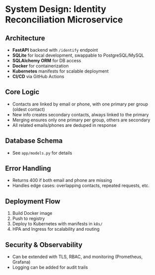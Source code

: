 # System Design: Identity Reconciliation Microservice

## Architecture
- **FastAPI** backend with `/identify` endpoint
- **SQLite** for local development, swappable to PostgreSQL/MySQL
- **SQLAlchemy ORM** for DB access
- **Docker** for containerization
- **Kubernetes** manifests for scalable deployment
- **CI/CD** via GitHub Actions

## Core Logic
- Contacts are linked by email or phone, with one primary per group (oldest contact)
- New info creates secondary contacts, always linked to the primary
- Merging ensures only one primary per group, others are secondary
- All related emails/phones are deduped in response

## Database Schema
- See `app/models.py` for details

## Error Handling
- Returns 400 if both email and phone are missing
- Handles edge cases: overlapping contacts, repeated requests, etc.

## Deployment Flow
1. Build Docker image
2. Push to registry
3. Deploy to Kubernetes with manifests in `k8s/`
4. HPA and Ingress for scalability and routing

## Security & Observability
- Can be extended with TLS, RBAC, and monitoring (Prometheus, Grafana)
- Logging can be added for audit trails
